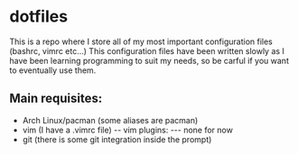 # dotfiles
This is a repo where I store all of my most important configuration files (bashrc, vimrc etc...)
This configuration files have been written slowly as I have been learning programming to suit my needs, so be carful if you want to eventually use them.
## Main requisites:
- Arch Linux/pacman (some aliases are pacman)
- vim (I have a .vimrc file)
-- vim plugins:
--- none for now
- git (there is some git integration inside the prompt)
